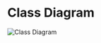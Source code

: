 # Class Diagram

![Class Diagram](https://user-images.githubusercontent.com/40686115/160117159-c5a54bbe-671d-4663-a8db-07b9692d93b4.png)
